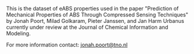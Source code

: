 This is the dataset of eABS properties used in the paper "Prediction of Mechanical Properties of ABS Through Compressed Sensing Techniques" by Jonah Poort, Milad Golkaram, Pieter Janssen, and Jan Harm Urbanus currently under review at the Journal of Chemical Information and Modeling.

For more information contact: jonah.poort@tno.nl

